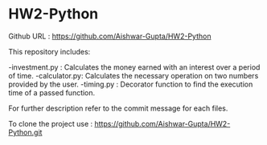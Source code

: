 # HW2-Python

Github URL : https://github.com/Aishwar-Gupta/HW2-Python

This repository includes:

-investment.py : Calculates the money earned with an interest over a period of time.
-calculator.py: Calculates the necessary operation on two numbers provided by the user.
-timing.py : Decorator function to find the execution time of a passed function.

For further description refer to the commit message for each files.

To clone the project use : https://github.com/Aishwar-Gupta/HW2-Python.git
